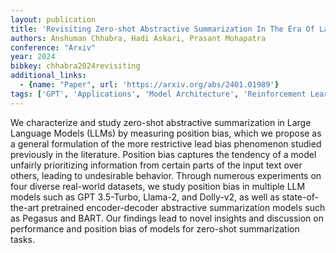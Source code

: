 ```yaml
---
layout: publication
title: 'Revisiting Zero-shot Abstractive Summarization In The Era Of Large Language Models From The Perspective Of Position Bias'
authors: Anshuman Chhabra, Hadi Askari, Prasant Mohapatra
conference: "Arxiv"
year: 2024
bibkey: chhabra2024revisiting
additional_links:
  - {name: "Paper", url: 'https://arxiv.org/abs/2401.01989'}
tags: ['GPT', 'Applications', 'Model Architecture', 'Reinforcement Learning', 'Ethics and Bias']
---
```

We characterize and study zero-shot abstractive summarization in Large
Language Models (LLMs) by measuring position bias, which we propose as a
general formulation of the more restrictive lead bias phenomenon studied
previously in the literature. Position bias captures the tendency of a model
unfairly prioritizing information from certain parts of the input text over
others, leading to undesirable behavior. Through numerous experiments on four
diverse real-world datasets, we study position bias in multiple LLM models such
as GPT 3.5-Turbo, Llama-2, and Dolly-v2, as well as state-of-the-art pretrained
encoder-decoder abstractive summarization models such as Pegasus and BART. Our
findings lead to novel insights and discussion on performance and position bias
of models for zero-shot summarization tasks.
